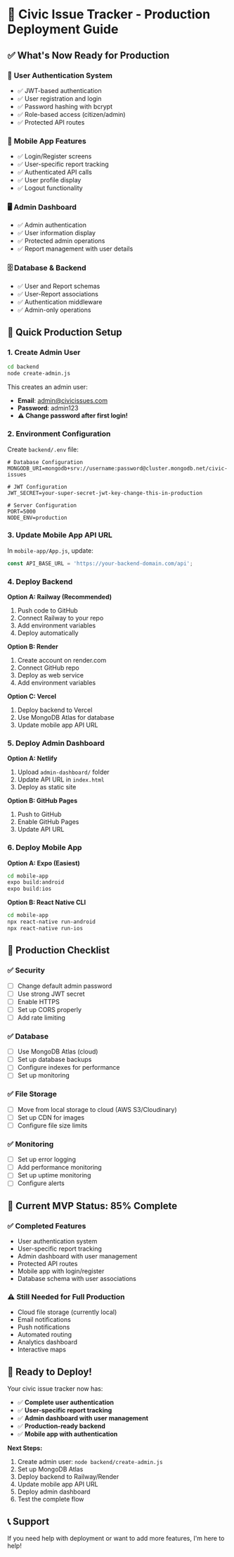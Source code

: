 # 🚀 Civic Issue Tracker - Production Deployment Guide

## ✅ What's Now Ready for Production

### 🔐 **User Authentication System**
- ✅ JWT-based authentication
- ✅ User registration and login
- ✅ Password hashing with bcrypt
- ✅ Role-based access (citizen/admin)
- ✅ Protected API routes

### 📱 **Mobile App Features**
- ✅ Login/Register screens
- ✅ User-specific report tracking
- ✅ Authenticated API calls
- ✅ User profile display
- ✅ Logout functionality

### 🖥️ **Admin Dashboard**
- ✅ Admin authentication
- ✅ User information display
- ✅ Protected admin operations
- ✅ Report management with user details

### 🗄️ **Database & Backend**
- ✅ User and Report schemas
- ✅ User-Report associations
- ✅ Authentication middleware
- ✅ Admin-only operations

## 🚀 Quick Production Setup

### 1. **Create Admin User**
```bash
cd backend
node create-admin.js
```
This creates an admin user:
- **Email**: admin@civicissues.com
- **Password**: admin123
- **⚠️ Change password after first login!**

### 2. **Environment Configuration**
Create `backend/.env` file:
```env
# Database Configuration
MONGODB_URI=mongodb+srv://username:password@cluster.mongodb.net/civic-issues

# JWT Configuration
JWT_SECRET=your-super-secret-jwt-key-change-this-in-production

# Server Configuration
PORT=5000
NODE_ENV=production
```

### 3. **Update Mobile App API URL**
In `mobile-app/App.js`, update:
```javascript
const API_BASE_URL = 'https://your-backend-domain.com/api';
```

### 4. **Deploy Backend**
**Option A: Railway (Recommended)**
1. Push code to GitHub
2. Connect Railway to your repo
3. Add environment variables
4. Deploy automatically

**Option B: Render**
1. Create account on render.com
2. Connect GitHub repo
3. Deploy as web service
4. Add environment variables

**Option C: Vercel**
1. Deploy backend to Vercel
2. Use MongoDB Atlas for database
3. Update mobile app API URL

### 5. **Deploy Admin Dashboard**
**Option A: Netlify**
1. Upload `admin-dashboard/` folder
2. Update API URL in `index.html`
3. Deploy as static site

**Option B: GitHub Pages**
1. Push to GitHub
2. Enable GitHub Pages
3. Update API URL

### 6. **Deploy Mobile App**
**Option A: Expo (Easiest)**
```bash
cd mobile-app
expo build:android
expo build:ios
```

**Option B: React Native CLI**
```bash
cd mobile-app
npx react-native run-android
npx react-native run-ios
```

## 🔧 Production Checklist

### ✅ **Security**
- [ ] Change default admin password
- [ ] Use strong JWT secret
- [ ] Enable HTTPS
- [ ] Set up CORS properly
- [ ] Add rate limiting

### ✅ **Database**
- [ ] Use MongoDB Atlas (cloud)
- [ ] Set up database backups
- [ ] Configure indexes for performance
- [ ] Set up monitoring

### ✅ **File Storage**
- [ ] Move from local storage to cloud (AWS S3/Cloudinary)
- [ ] Set up CDN for images
- [ ] Configure file size limits

### ✅ **Monitoring**
- [ ] Set up error logging
- [ ] Add performance monitoring
- [ ] Set up uptime monitoring
- [ ] Configure alerts

## 🎯 **Current MVP Status: 85% Complete**

### ✅ **Completed Features**
- User authentication system
- User-specific report tracking
- Admin dashboard with user management
- Protected API routes
- Mobile app with login/register
- Database schema with user associations

### ⚠️ **Still Needed for Full Production**
- Cloud file storage (currently local)
- Email notifications
- Push notifications
- Automated routing
- Analytics dashboard
- Interactive maps

## 🚀 **Ready to Deploy!**

Your civic issue tracker now has:
- ✅ **Complete user authentication**
- ✅ **User-specific report tracking**
- ✅ **Admin dashboard with user management**
- ✅ **Production-ready backend**
- ✅ **Mobile app with authentication**

**Next Steps:**
1. Create admin user: `node backend/create-admin.js`
2. Set up MongoDB Atlas
3. Deploy backend to Railway/Render
4. Update mobile app API URL
5. Deploy admin dashboard
6. Test the complete flow

## 📞 **Support**

If you need help with deployment or want to add more features, I'm here to help!
